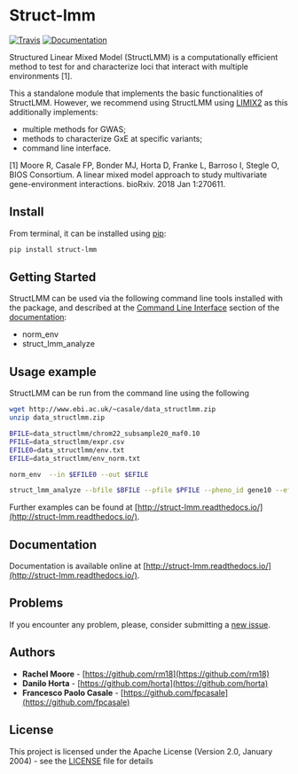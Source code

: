 # Struct-lmm

[![Travis](https://img.shields.io/travis/com/limix/struct-lmm.svg?style=flat-square&label=linux%20%2F%20macos%20build)](https://travis-ci.com/limix/struct-lmm) [![Documentation](https://img.shields.io/readthedocs/struct-lmm.svg?style=flat-square&version=stable)](https://struct-lmm.readthedocs.io/)

Structured Linear Mixed Model (StructLMM) is a computationally efficient method to test for and characterize loci that interact with multiple environments [1].

This a standalone module that implements the basic functionalities of StructLMM.
However, we recommend using StructLMM using [LIMIX2](https://limix.readthedocs.io/en/2.0.0/index.html) as this additionally implements:

- multiple methods for GWAS;
- methods to characterize GxE at specific variants;
- command line interface.

[1] Moore R, Casale FP, Bonder MJ, Horta D, Franke L, Barroso I, Stegle O, BIOS Consortium. A linear mixed model approach to study multivariate gene-environment interactions. bioRxiv. 2018 Jan 1:270611.

## Install

From terminal, it can be installed using [pip](https://pypi.python.org/pypi/pip):

```bash
pip install struct-lmm
```

## Getting Started

StructLMM can be used via the following command
line tools installed with the package, and described at the [Command Line Interface](http://struct-lmm.readthedocs.io/en/latest/commandline.html)
section of the [documentation](http://struct-lmm.readthedocs.io/):

- norm_env
- struct_lmm_analyze

## Usage example

StructLMM can be run from the command line using the following

```bash
wget http://www.ebi.ac.uk/~casale/data_structlmm.zip
unzip data_structlmm.zip

BFILE=data_structlmm/chrom22_subsample20_maf0.10
PFILE=data_structlmm/expr.csv
EFILE0=data_structlmm/env.txt
EFILE=data_structlmm/env_norm.txt

norm_env  --in $EFILE0 --out $EFILE

struct_lmm_analyze --bfile $BFILE --pfile $PFILE --pheno_id gene10 --efile $EFILE --ofile out/results.res --idx_start 0 --idx_end 1000 --batch_size 100 --unique_variants
```

Further examples can be found at [http://struct-lmm.readthedocs.io/](http://struct-lmm.readthedocs.io/).

## Documentation

Documentation is available online at
[http://struct-lmm.readthedocs.io/](http://struct-lmm.readthedocs.io/).

## Problems

If you encounter any problem, please, consider submitting a [new issue](https://github.com/limix/struct-lmm/issues/new).

## Authors

- **Rachel Moore** - [https://github.com/rm18](https://github.com/rm18)
- **Danilo Horta** - [https://github.com/horta](https://github.com/horta)
- **Francesco Paolo Casale** - [https://github.com/fpcasale](https://github.com/fpcasale)

## License

This project is licensed under the Apache License (Version 2.0, January 2004) -
see the [LICENSE](LICENSE) file for details
